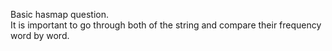 Basic hasmap question.<br>
It is important to go through both of the string and compare their frequency word by word.
